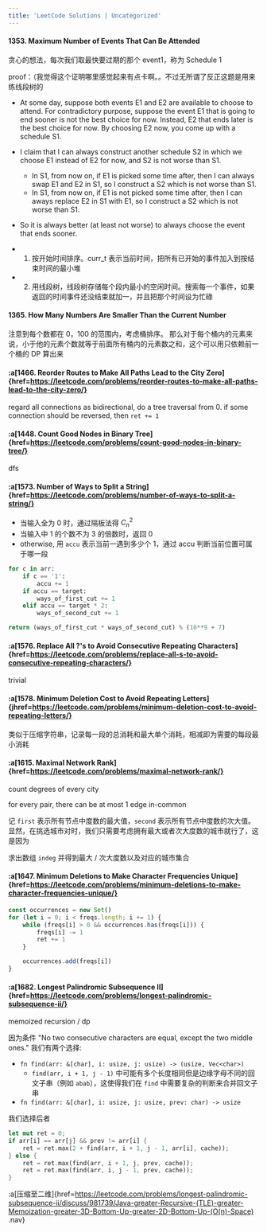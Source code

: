 ```yaml
---
title: 'LeetCode Solutions | Uncategorized'
---
```



#### 1353. Maximum Number of Events That Can Be Attended

贪心的想法，每次我们取最快要过期的那个 event1，称为 Schedule 1

proof：（我觉得这个证明哪里感觉起来有点卡啊。。不过无所谓了反正这题是用来练线段树的

-   At some day, suppose both events E1 and E2 are available to choose to attend. For contradictory purpose, suppose the event E1 that is going to end sooner is not the best choice for now. Instead, E2 that ends later is the best choice for now. By choosing E2 now, you come up with a schedule S1.
-   I claim that I can always construct another schedule S2 in which we choose E1 instead of E2 for now, and S2 is not worse than S1.

    -   In S1, from now on, if E1 is picked some time after, then I can always swap E1 and E2 in S1, so I construct a S2 which is not worse than S1.
    -   In S1, from now on, if E1 is not picked some time after, then I can aways replace E2 in S1 with E1, so I construct a S2 which is not worse than S1.

-   So it is always better (at least not worse) to always choose the event that ends sooner.

-   1. 按开始时间排序。curr_t 表示当前时间，把所有已开始的事件加入到按结束时间的最小堆
-   2. 用线段树，线段树存储每个段内最小的空闲时间。搜索每一个事件，如果返回的时间事件还没结束就加一，并且把那个时间设为忙碌

#### 1365. How Many Numbers Are Smaller Than the Current Number

注意到每个数都在 0，100 的范围内，考虑桶排序。
那么对于每个桶内的元素来说，小于他的元素个数就等于前面所有桶内的元素数之和，这个可以用只依赖前一个桶的 DP 算出来

#### :a[1466. Reorder Routes to Make All Paths Lead to the City Zero]{href=https://leetcode.com/problems/reorder-routes-to-make-all-paths-lead-to-the-city-zero/}

regard all connections as bidirectional, do a tree traversal from 0. if some connection should be reversed, then `ret += 1`


#### :a[1448. Count Good Nodes in Binary Tree]{href=https://leetcode.com/problems/count-good-nodes-in-binary-tree/}

dfs

#### :a[1573. Number of Ways to Split a String]{href=https://leetcode.com/problems/number-of-ways-to-split-a-string/}

- 当输入全为 0 时，通过隔板法得 $C_n^2$
- 当输入中 1 的个数不为 3 的倍数时，返回 0 
- otherwise, 用 `accu` 表示当前一遇到多少个 1，通过 accu 判断当前位置可属于哪一段

```python
for c in arr:
    if c == '1':
        accu += 1
    if accu == target:
        ways_of_first_cut += 1
    elif accu == target * 2:
        ways_of_second_cut += 1

return (ways_of_first_cut * ways_of_second_cut) % (10**9 + 7)
```

#### :a[1576. Replace All ?'s to Avoid Consecutive Repeating Characters]{href=https://leetcode.com/problems/replace-all-s-to-avoid-consecutive-repeating-characters/}

trivial

#### :a[1578. Minimum Deletion Cost to Avoid Repeating Letters]{jhref=https://leetcode.com/problems/minimum-deletion-cost-to-avoid-repeating-letters/}

类似于压缩字符串，记录每一段的总消耗和最大单个消耗，相减即为需要的每段最小消耗

#### :a[1615. Maximal Network Rank]{href=https://leetcode.com/problems/maximal-network-rank/}

count degrees of every city

for every pair, there can be at most 1 edge in-common

记 `first` 表示所有节点中度数的最大值，`second` 表示所有节点中度数的次大值。显然，在挑选城市对时，我们只需要考虑拥有最大或者次大度数的城市就行了，这是因为

求出数组 `indeg` 并得到最大 / 次大度数以及对应的城市集合


#### :a[1647. Minimum Deletions to Make Character Frequencies Unique]{href=https://leetcode.com/problems/minimum-deletions-to-make-character-frequencies-unique/}

```typescript
const occurrences = new Set()
for (let i = 0; i < freqs.length; i += 1) {
    while (freqs[i] > 0 && occurrences.has(freqs[i])) {
        freqs[i] -= 1
        ret += 1
    }

    occurrences.add(freqs[i])
}
```

#### :a[1682. Longest Palindromic Subsequence II]{href=https://leetcode.com/problems/longest-palindromic-subsequence-ii/}

memoized recursion / dp 

因为条件 "No two consecutive characters are equal, except the two middle ones." 我们有两个选择: 

- `fn find(arr: &[char], i: usize, j: usize) -> (usize, Vec<char>)`
    - `find(arr, i + 1, j - 1)` 中可能有多个长度相同但是边缘字母不同的回文子串（例如 `abab`），这使得我们在 `find` 中需要复杂的判断来合并回文子串
- `fn find(arr: &[char], i: usize, j: usize, prev: char) -> usize`

我们选择后者

```rust
let mut ret = 0;
if arr[i] == arr[j] && prev != arr[i] {
    ret = ret.max(2 + find(arr, i + 1, j - 1, arr[i], cache));
} else {
    ret = ret.max(find(arr, i + 1, j, prev, cache));
    ret = ret.max(find(arr, i, j - 1, prev, cache));
}
```

:a[压缩至二维]{href=https://leetcode.com/problems/longest-palindromic-subsequence-ii/discuss/981739/Java-greater-Recursive-(TLE)-greater-Memoization-greater-3D-Bottom-Up-greater-2D-Bottom-Up-(O(n)-Space) .nav}
